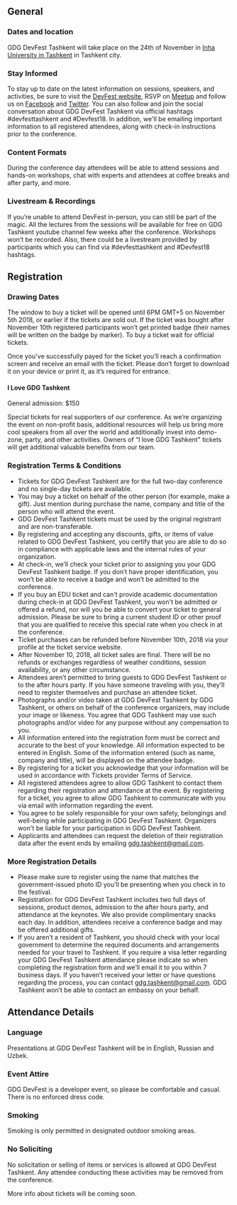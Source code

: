 ## General

### Dates and location

GDG DevFest Tashkent will take place on the 24th of November in [Inha University in Tashkent](https://goo.gl/maps/AorQysV2jMK2) in Tashkent city.

### Stay Informed

To stay up to date on the latest information on sessions, speakers, and activities, be sure to visit the [DevFest website](xxxxxxxx), RSVP on [Meetup](https://www.meetup.com/GDG-Tashkent/events/253001073/) and follow us on [Facebook](https://www.facebook.com/gdgtashkent/) and [Twitter](https://twitter.com/gdgtashkent). You can also follow and join the social conversation about GDG DevFest Tashkent via official hashtags #devfesttashkent and #Devfest18. In addition, we'll be emailing important information to all registered attendees, along with check-in instructions prior to the conference.

### Content Formats

During the conference day attendees will be able to attend sessions and hands-on workshops, chat with experts and attendees at coffee breaks and after party, and more.

### Livestream & Recordings

If you’re unable to attend DevFest in-person, you can still be part of the magic. All the lectures from the sessions will be available for free on GDG Tashkent youtube channel few weeks after the conference. Workshops won’t be recorded. Also, there could be a livestream provided by participants which you can find via #devfesttashkent and #Devfest18 hashtags.

  
## Registration


### Drawing Dates

The window to buy a ticket will be opened until 6PM GMT+5 on November 5th 2018, or earlier if the tickets are sold out. If the ticket was bought after November 10th registered participants won’t get printed badge (their names will be written on the badge by marker). To buy a ticket wait for official tickets.

Once you've successfully payed for the ticket you’ll reach a confirmation screen and receive an email with the ticket. Please don’t forget to download it on your device or print it, as it’s required for entrance.


#### **I Love GDG Tashkent**

General admission: $150

Special tickets for real supporters of our conference. As we’re organizing the event on non-profit basis, additional resources will help us bring more cool speakers from all over the world and additionally invest into demo-zone, party, and other activities. Owners of “I love GDG Tashkent" tickets will get additional valuable benefits from our team.

  
### Registration Terms & Conditions

- Tickets for GDG DevFest Tashkent are for the full two-day conference and no single-day tickets are available. 
- You may buy a ticket on behalf of the other person (for example, make a gift). Just mention during purchase the name, company and title of the person who will attend the event. 
- GDG DevFest Tashkent tickets must be used by the original registrant and are non-transferable. 
- By registering and accepting any discounts, gifts, or items of value related to GDG DevFest Tashkent, you certify that you are able to do so in compliance with applicable laws and the internal rules of your organization. 
- At check-in, we’ll check your ticket prior to assigning you your GDG DevFest Tashkent badge. If you don’t have proper identification, you won’t be able to receive a badge and won’t be admitted to the conference. 
- If you buy an EDU ticket and can't provide academic documentation during check-in at GDG DevFest Tashkent, you won't be admitted or offered a refund, nor will you be able to convert your ticket to general admission. Please be sure to bring a current student ID or other proof that you are qualified to receive this special rate when you check in at the conference. 
- Ticket purchases can be refunded before November 10th, 2018 via your profile at the ticket service website. 
- After November 10, 2018, all ticket sales are final. There will be no refunds or exchanges regardless of weather conditions, session availability, or any other circumstance. 
- Attendees aren’t permitted to bring guests to GDG DevFest Tashkent or to the after hours party. If you have someone traveling with you, they’ll need to register themselves and purchase an attendee ticket. 
- Photographs and/or video taken at GDG DevFest Tashkent by GDG Tashkent, or others on behalf of the conference organizers, may include your image or likeness. You agree that GDG Tashkent may use such photographs and/or video for any purpose without any compensation to you. 
- All information entered into the registration form must be correct and accurate to the best of your knowledge. All information expected to be entered in English. Some of the information entered (such as name, company and title), will be displayed on the attendee badge. 
- By registering for a ticket you acknowledge that your information will be used in accordance with Tickets provider Terms of Service. 
- All registered attendees agree to allow GDG Tashkent to contact them regarding their registration and attendance at the event. By registering for a ticket, you agree to allow GDG Tashkent to communicate with you via email with information regarding the event. 
- You agree to be solely responsible for your own safety, belongings and well-being while participating in GDG DevFest Tashkent. Organizers won't be liable for your participation in GDG DevFest Tashkent. 
- Applicants and attendees can request the deletion of their registration data after the event ends by emailing [gdg.tashkent@gmail.com](mailto:gdg.tashkent@gmail.com). 
  

### More Registration Details

- Please make sure to register using the name that matches the government-issued photo ID you’ll be presenting when you check in to the festival. 
- Registration for GDG DevFest Tashkent includes two full days of sessions, product demos, admission to the after hours party, and attendance at the keynotes. We also provide complimentary snacks each day. In addition, attendees receive a conference badge and may be offered additional gifts.  
- If you aren’t a resident of Tashkent, you should check with your local government to determine the required documents and arrangements needed for your travel to Tashkent. If you require a visa letter regarding your GDG DevFest Tashkent attendance please indicate so when completing the registration form and we’ll email it to you within 7 business days. If you haven’t received your letter or have questions regarding the process, you can contact [gdg.tashkent@gmail.com](mailto:gdg.tashkent@gmail.com). GDG Tashkent won’t be able to contact an embassy on your behalf. 
  

## Attendance Details

### Language

Presentations at GDG DevFest Tashkent will be in English, Russian and Uzbek.

### Event Attire

GDG DevFest is a developer event, so please be comfortable and casual. There is no enforced dress code.


### Smoking

Smoking is only permitted in designated outdoor smoking areas.

### No Soliciting

No solicitation or selling of items or services is allowed at GDG DevFest Tashkent. Any attendee conducting these activities may be removed from the conference.

More info about tickets will be coming soon.